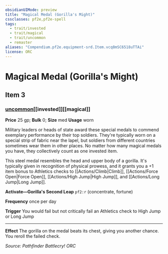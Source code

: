 ```yaml
---
obsidianUIMode: preview
title: "Magical Medal (Gorilla's Might)"
cssclasses: pf2e,pf2e-spell
tags:
  - trait/invested
  - trait/magical
  - trait/uncommon
  - remaster
aliases: "Compendium.pf2e.equipment-srd.Item.vcq8mSC6518uTTAi"
license: ORC
---
```

# Magical Medal (Gorilla's Might)
## Item 3
### [uncommon](uncommon "Uncommon Rarity Trait")[[invested]][[magical]]


**Price** 25 gp; 
**Bulk** 0; **Size** med
**Usage** worn

Military leaders or heads of state award these special medals to commend exemplary performance by their top soldiers. They're typically worn on a special strip of fabric near the lapel, but soldiers from different countries sometimes wear them in other places. No matter how many magical medals you have, they collectively count as one invested item.

This steel medal resembles the head and upper body of a gorilla. It's typically given in recognition of physical prowess, and it grants you a +1 item bonus to Athletics checks to [[Actions/Climb|Climb]], [[Actions/Force Open|Force Open]], [[Actions/High Jump|High Jump]], and [[Actions/Long Jump|Long Jump]].

**Activate—Gorilla's Second Leap** `pf2:r` (concentrate, fortune)

**Frequency** once per day

**Trigger** You would fail but not critically fail an Athletics check to High Jump or Long Jump

* * *

**Effect** The gorilla on the medal beats its chest, giving you another chance. You reroll the failed check.

*Source: Pathfinder Battlecry!*
*ORC*